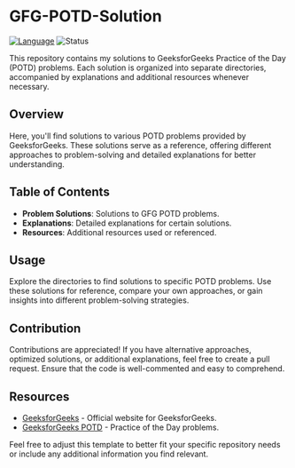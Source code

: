# GFG-POTD-Solution

[![Language](https://img.shields.io/badge/Language-Python%20%7C%20C%2B%2B%20%7C%20Java-blue.svg)](https://www.geeksforgeeks.org/)
![Status](https://img.shields.io/badge/Status-Active-green.svg)

This repository contains my solutions to GeeksforGeeks Practice of the Day (POTD) problems. Each solution is organized into separate directories, accompanied by explanations and additional resources whenever necessary.

## Overview

Here, you'll find solutions to various POTD problems provided by GeeksforGeeks. These solutions serve as a reference, offering different approaches to problem-solving and detailed explanations for better understanding.

## Table of Contents

- **Problem Solutions**: Solutions to GFG POTD problems.
- **Explanations**: Detailed explanations for certain solutions.
- **Resources**: Additional resources used or referenced.

## Usage

Explore the directories to find solutions to specific POTD problems. Use these solutions for reference, compare your own approaches, or gain insights into different problem-solving strategies.

## Contribution

Contributions are appreciated! If you have alternative approaches, optimized solutions, or additional explanations, feel free to create a pull request. Ensure that the code is well-commented and easy to comprehend.

## Resources

- [GeeksforGeeks](https://www.geeksforgeeks.org/) - Official website for GeeksforGeeks.
- [GeeksforGeeks POTD](https://practice.geeksforgeeks.org/topic-tags/#POTD) - Practice of the Day problems.

Feel free to adjust this template to better fit your specific repository needs or include any additional information you find relevant.
